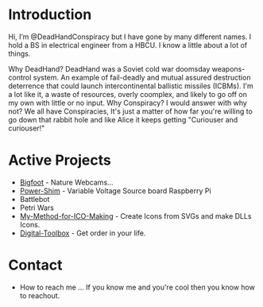<!---
DeadHandConspiracy/DeadHandConspiracy is currently under construction
--->

# Introduction
Hi, I’m @DeadHandConspiracy but I have gone by many different names.  I hold a BS in electrical engineer from a HBCU.  I know a little about a lot of things.

Why DeadHand?  DeadHand was a Soviet cold war doomsday weapons-control system. An example of fail-deadly and mutual assured destruction deterrence that could launch intercontinental ballistic missiles (ICBMs).  I'm a lot like it, a waste of resources, overly coomplex, and likely to go off on my own with little or no input. Why Conspiracy?  I would answer with why not? We all have Conspiracies, It's just a matter of how far you're willing to go down that rabbit hole and like Alice it keeps getting "Curiouser and curiouser!"

# Active Projects
- [Bigfoot](https://github.com/DeadHandConspiracy/Bigfoot) - Nature Webcams...
- [Power-Shim](https://github.com/DeadHandConspiracy/Power-Shim/blob/main/README.md) - Variable Voltage Source board Raspberry Pi 
- Battlebot
- Petri Wars
- [My-Method-for-ICO-Making](https://github.com/DeadHandConspiracy/My-Method-for-ICO-Making/blob/main/README.md) - Create Icons from SVGs and make DLLs Icons.
- [Digital-Toolbox](https://github.com/DeadHandConspiracy/Digital-Toolbox/blob/main/README.md) - Get order in your life.

# Contact
- How to reach me ... If you know me and you're cool then you know how to reachout.
